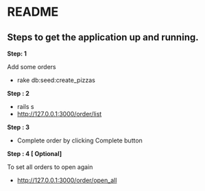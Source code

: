 # README

## Steps to get the application up and running.

**Step: 1**

Add some orders
* rake db:seed:create_pizzas

**Step : 2**

* rails s
* http://127.0.0.1:3000/order/list

**Step : 3**
* Complete order by clicking Complete button


**Step : 4 [ Optional]**

To set all orders to open again
* http://127.0.0.1:3000/order/open_all